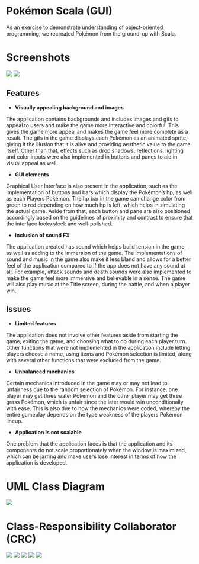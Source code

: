 # Pokémon Scala (GUI)
As an exercise to demonstrate understanding of object-oriented programming, we recreated Pokémon from the ground-up with Scala.

# Screenshots

<img src="images/menu.png">

<img src="images/battle.png">

## Features

* **Visually appealing background and images** 

The application contains backgrounds and includes images and gifs to appeal to users and make the game more interactive and colorful. This gives the game more appeal and makes the game feel more complete as a result. The gifs in the game displays each Pokémon as an animated sprite, giving it the illusion that it is alive and providing aesthetic value to the game itself. Other than that, effects such as drop shadows, reflections, lighting and color inputs were also implemented in buttons and panes to aid in visual appeal as well.

*	**GUI elements**

Graphical User Interface is also present in the application, such as the implementation of buttons and bars which display the Pokémon’s hp, as well as each Players Pokémon. The hp bar in the game can change color from green to red depending on how much hp is left, which helps in simulating the actual game. Aside from that, each button and pane are also positioned accordingly based on the guidelines of proximity and contrast to ensure that the interface looks sleek and well-polished.

*	**Inclusion of sound FX**

The application created has sound which helps build tension in the game, as well as adding to the immersion of the game. The implementations of sound and music in the game also make it less bland and allows for a better feel of the application compared to if the app does not have any sound at all. For example, attack sounds and death sounds were also implemented to make the game feel more immersive and believable in a sense. The game will also play music at the Title screen, during the battle, and when a player win.

## Issues

*	**Limited features**

The application does not involve other features aside from starting the game, exiting the game, and choosing what to do during each player turn. Other functions that were not implemented in the application include letting players choose a name, using items and Pokémon selection is limited, along with several other functions that were excluded from the game.

* **Unbalanced mechanics**

Certain mechanics introduced in the game may or may not lead to unfairness due to the random selection of Pokémon. For instance, one player may get three water Pokémon and the other player may get three grass Pokémon, which is unfair since the later would win unconditionally with ease. This is also due to how the mechanics were coded, whereby the entire gameplay depends on the type weakness of the players Pokémon lineup.

*	**Application is not scalable**

One problem that the application faces is that the application and its components do not scale proportionately when the window is maximized, which can be jarring and make users lose interest in terms of how the application is developed.

# UML Class Diagram

<img src="images/classDiagram.png">

# Class-Responsibility Collaborator (CRC)

<img src="images/abstract.png">

<img src="images/game.png">

<img src="images/gameController.png">

<img src="images/player.png">

<img src="images/trait.png">
